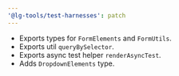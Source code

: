 ```yaml
---
'@lg-tools/test-harnesses': patch
---
```


- Exports types for `FormElements` and `FormUtils`.
- Exports util `queryBySelector`.
- Exports async test helper `renderAsyncTest`.
- Adds `DropdownElements` type.